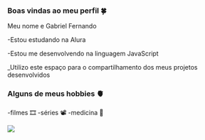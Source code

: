 ### Boas vindas ao meu perfil 🍀

Meu nome e Gabriel Fernando

-Estou estudando na Alura

-Estou me desenvolvendo na linguagem JavaScript

_Utilizo este espaço para o compartilhamento dos meus projetos desenvolvidos

### Alguns de meus hobbies 🫀

-filmes 🎞️
-séries 📽️
-medicina 🧠

![](https://media1.tenor.com/m/uGadb5c59EYAAAAd/house-md-every-episode-of-house-md.gif)
